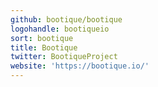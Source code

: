 ```yaml
---
github: bootique/bootique
logohandle: bootiqueio
sort: bootique
title: Bootique
twitter: BootiqueProject
website: 'https://bootique.io/'
---
```

